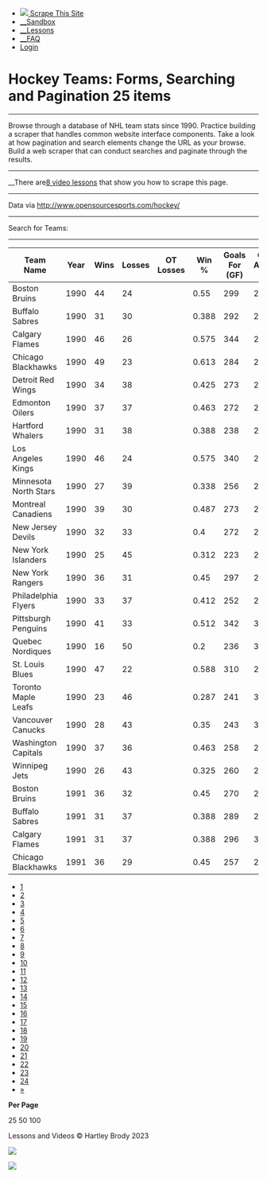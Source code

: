   * [ ![](/static/images/scraper-icon.png) Scrape This Site ](/)
  * [ __Sandbox](/pages/)
  * [ __Lessons](/lessons/)
  * [ __FAQ](/faq/)
  * [ Login ](/login/)

#  Hockey Teams: Forms, Searching and Pagination 25 items

* * *

Browse through a database of NHL team stats since 1990. Practice building a
scraper that handles common website interface components. Take a look at how
pagination and search elements change the URL as your browse. Build a web
scraper that can conduct searches and paginate through the results.

* * *

__There are[8 video lessons](/lessons/) that show you how to scrape this page.

* * *

Data via <http://www.opensourcesports.com/hockey/>

* * *

Search for Teams:

* * *

Team Name  |  Year  |  Wins  |  Losses  |  OT Losses  |  Win %  |  Goals For (GF)  |  Goals Against (GA)  |  \+ / -   
---|---|---|---|---|---|---|---|---  
Boston Bruins  |  1990  |  44  |  24  |  |  0.55  |  299  |  264  |  35   
Buffalo Sabres  |  1990  |  31  |  30  |  |  0.388  |  292  |  278  |  14   
Calgary Flames  |  1990  |  46  |  26  |  |  0.575  |  344  |  263  |  81   
Chicago Blackhawks  |  1990  |  49  |  23  |  |  0.613  |  284  |  211  |  73   
Detroit Red Wings  |  1990  |  34  |  38  |  |  0.425  |  273  |  298  |  -25   
Edmonton Oilers  |  1990  |  37  |  37  |  |  0.463  |  272  |  272  |  0   
Hartford Whalers  |  1990  |  31  |  38  |  |  0.388  |  238  |  276  |  -38   
Los Angeles Kings  |  1990  |  46  |  24  |  |  0.575  |  340  |  254  |  86   
Minnesota North Stars  |  1990  |  27  |  39  |  |  0.338  |  256  |  266  |  -10   
Montreal Canadiens  |  1990  |  39  |  30  |  |  0.487  |  273  |  249  |  24   
New Jersey Devils  |  1990  |  32  |  33  |  |  0.4  |  272  |  264  |  8   
New York Islanders  |  1990  |  25  |  45  |  |  0.312  |  223  |  290  |  -67   
New York Rangers  |  1990  |  36  |  31  |  |  0.45  |  297  |  265  |  32   
Philadelphia Flyers  |  1990  |  33  |  37  |  |  0.412  |  252  |  267  |  -15   
Pittsburgh Penguins  |  1990  |  41  |  33  |  |  0.512  |  342  |  305  |  37   
Quebec Nordiques  |  1990  |  16  |  50  |  |  0.2  |  236  |  354  |  -118   
St. Louis Blues  |  1990  |  47  |  22  |  |  0.588  |  310  |  250  |  60   
Toronto Maple Leafs  |  1990  |  23  |  46  |  |  0.287  |  241  |  318  |  -77   
Vancouver Canucks  |  1990  |  28  |  43  |  |  0.35  |  243  |  315  |  -72   
Washington Capitals  |  1990  |  37  |  36  |  |  0.463  |  258  |  258  |  0   
Winnipeg Jets  |  1990  |  26  |  43  |  |  0.325  |  260  |  288  |  -28   
Boston Bruins  |  1991  |  36  |  32  |  |  0.45  |  270  |  275  |  -5   
Buffalo Sabres  |  1991  |  31  |  37  |  |  0.388  |  289  |  299  |  -10   
Calgary Flames  |  1991  |  31  |  37  |  |  0.388  |  296  |  305  |  -9   
Chicago Blackhawks  |  1991  |  36  |  29  |  |  0.45  |  257  |  236  |  21   
  
  * [ 1 ](/pages/forms/?page_num=1)
  * [ 2 ](/pages/forms/?page_num=2)
  * [ 3 ](/pages/forms/?page_num=3)
  * [ 4 ](/pages/forms/?page_num=4)
  * [ 5 ](/pages/forms/?page_num=5)
  * [ 6 ](/pages/forms/?page_num=6)
  * [ 7 ](/pages/forms/?page_num=7)
  * [ 8 ](/pages/forms/?page_num=8)
  * [ 9 ](/pages/forms/?page_num=9)
  * [ 10 ](/pages/forms/?page_num=10)
  * [ 11 ](/pages/forms/?page_num=11)
  * [ 12 ](/pages/forms/?page_num=12)
  * [ 13 ](/pages/forms/?page_num=13)
  * [ 14 ](/pages/forms/?page_num=14)
  * [ 15 ](/pages/forms/?page_num=15)
  * [ 16 ](/pages/forms/?page_num=16)
  * [ 17 ](/pages/forms/?page_num=17)
  * [ 18 ](/pages/forms/?page_num=18)
  * [ 19 ](/pages/forms/?page_num=19)
  * [ 20 ](/pages/forms/?page_num=20)
  * [ 21 ](/pages/forms/?page_num=21)
  * [ 22 ](/pages/forms/?page_num=22)
  * [ 23 ](/pages/forms/?page_num=23)
  * [ 24 ](/pages/forms/?page_num=24)
  * [ » ](/pages/forms/?page_num=1)

**Per Page**

25 50 100

Lessons and Videos © Hartley Brody 2023

![](https://www.facebook.com/tr?id=764287443701341&ev=PageView&noscript=1)

![](//googleads.g.doubleclick.net/pagead/viewthroughconversion/950945448/?guid=ON&script=0)

